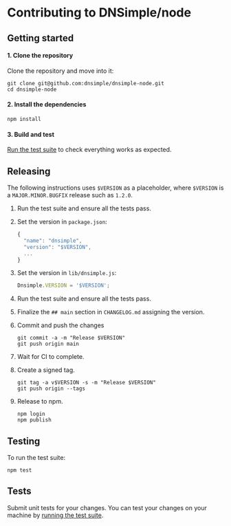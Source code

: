 # Contributing to DNSimple/node

## Getting started

#### 1. Clone the repository

Clone the repository and move into it:

```shell
git clone git@github.com:dnsimple/dnsimple-node.git
cd dnsimple-node
```

#### 2. Install the dependencies

```shell
npm install
```

#### 3. Build and test

[Run the test suite](#testing) to check everything works as expected.


## Releasing

The following instructions uses `$VERSION` as a placeholder, where `$VERSION` is a `MAJOR.MINOR.BUGFIX` release such as `1.2.0`.

1. Run the test suite and ensure all the tests pass.

1. Set the version in `package.json`:

    ```javascript
    {
      "name": "dnsimple",
      "version": "$VERSION",
      ...
    }
    ```

1. Set the version in `lib/dnsimple.js`:

    ```javascript
    Dnsimple.VERSION = '$VERSION';
    ```

1. Run the test suite and ensure all the tests pass.

1. Finalize the `## main` section in `CHANGELOG.md` assigning the version.

1. Commit and push the changes

    ```shell
    git commit -a -m "Release $VERSION"
    git push origin main
    ```

1. Wait for CI to complete.

1. Create a signed tag.

    ```shell
    git tag -a v$VERSION -s -m "Release $VERSION"
    git push origin --tags
    ```

1. Release to npm.

    ```shell
    npm login
    npm publish
    ```


## Testing

To run the test suite:

```shell
npm test
```

## Tests

Submit unit tests for your changes. You can test your changes on your machine by [running the test suite](#testing).
